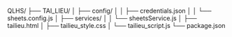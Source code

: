 QLHS/
├── TAI_LIEU/
│   ├── config/
│   │   ├── credentials.json
│   │   └── sheets.config.js
│   ├── services/
│   │   └── sheetsService.js
│   ├── tailieu.html
│   ├── tailieu_style.css
│   └── tailieu_script.js
└── package.json
